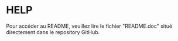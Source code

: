 # HELP

Pour accéder au README, veuillez lire le fichier "README.doc" situé directement dans le repository GitHub.
